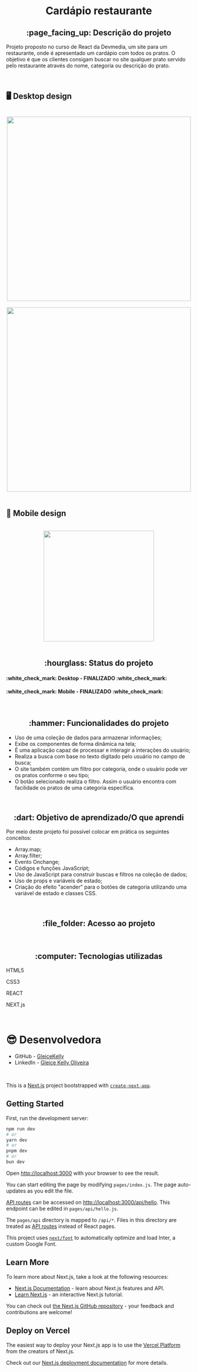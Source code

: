 <h1 align = "center">Cardápio restaurante</h1>
<h2 align="center">:page_facing_up: Descrição do projeto</h2>
<p>Projeto proposto no curso de React da Devmedia, um site para um restaurante, onde é apresentado um cardápio com todos os pratos. O objetivo é que os clientes consigam buscar no site qualquer prato servido pelo restaurante através do nome, categoria ou descrição do prato.</p>
<br>

## :desktop_computer: Desktop design
<br>
<div align = "center">
<img src = "https://github.com/gleicekelly13/Cardapio-restaurante/assets/80974593/9e09893a-414a-4b5c-8956-a30bd3dc6357" width = "500" />
</div>
<br>

<div align = "center">
<img src = "https://github.com/gleicekelly13/Cardapio-restaurante/assets/80974593/9abade5b-66b2-48a7-b12b-d771125da17e" width = "500" />
</div>
<br>

## :iphone: Mobile design
<br>
<div align = "center">
<img src = "https://github.com/gleicekelly13/Cardapio-restaurante/assets/80974593/39fe9110-b7ed-4321-a417-3d1616eaeaf0" width = "300" />
</div>
<br>

<h2 align="center">:hourglass: Status do projeto </h2>
<h4>:white_check_mark: Desktop - FINALIZADO :white_check_mark: </h4>
<h4>:white_check_mark: Mobile - FINALIZADO :white_check_mark: </h4>
<br>

<h2 align="center">:hammer: Funcionalidades do projeto </h2>
<ul>
  <li>Uso de uma coleção de dados para armazenar informações;</li>
  <li>Exibe os componentes de forma dinâmica na tela;</li>
  <li>É uma aplicação capaz de processar e interagir a interações do usuário;</li>
  <li>Realiza a busca com base no texto digitado pelo usuário no campo de busca;</li>
  <li>O site também contém um filtro por categoria, onde o usuário pode ver os pratos conforme o seu tipo;</li>
  <li>O botão selecionado realiza o filtro. Assim o usuário encontra com facilidade os pratos de uma categoria específica.</li>
</ul>
<br>

<h2 align="center"> :dart: Objetivo de aprendizado/O que aprendi </h2>
<p>Por meio deste projeto foi possível colocar em prática os seguintes conceitos:</p>
<ul>
  <li>Array.map;</li>
  <li>Array.filter;</li>
  <li>Evento Onchange;</li>
  <li>Códigos e funções JavaScript;</li>
  <li>Uso de JavaScript para construir buscas e filtros na coleção de dados;</li>
  <li>Uso de props e variáveis de estado;</li>
  <li>Criação do efeito "acender" para o botões de categoria utilizando uma variável de estado e classes CSS.</li>
</ul>
<br>

<h2 align="center"> :file_folder: Acesso ao projeto </h2>
<br>

<h2 align="center"> :computer: Tecnologias utilizadas </h2>
<p>HTML5</p>
<p>CSS3</p>
<p>REACT</p>
<p>NEXT.js</p>
<br>

# :sunglasses: Desenvolvedora

- GitHub - [GleiceKelly](https://github.com/gleicekelly13)
- LinkedIn - [Gleice Kelly Oliveira](https://www.linkedin.com/in/gleicekelly13/)
<br>


This is a [Next.js](https://nextjs.org/) project bootstrapped with [`create-next-app`](https://github.com/vercel/next.js/tree/canary/packages/create-next-app).

## Getting Started

First, run the development server:

```bash
npm run dev
# or
yarn dev
# or
pnpm dev
# or
bun dev
```

Open [http://localhost:3000](http://localhost:3000) with your browser to see the result.

You can start editing the page by modifying `pages/index.js`. The page auto-updates as you edit the file.

[API routes](https://nextjs.org/docs/api-routes/introduction) can be accessed on [http://localhost:3000/api/hello](http://localhost:3000/api/hello). This endpoint can be edited in `pages/api/hello.js`.

The `pages/api` directory is mapped to `/api/*`. Files in this directory are treated as [API routes](https://nextjs.org/docs/api-routes/introduction) instead of React pages.

This project uses [`next/font`](https://nextjs.org/docs/basic-features/font-optimization) to automatically optimize and load Inter, a custom Google Font.

## Learn More

To learn more about Next.js, take a look at the following resources:

- [Next.js Documentation](https://nextjs.org/docs) - learn about Next.js features and API.
- [Learn Next.js](https://nextjs.org/learn) - an interactive Next.js tutorial.

You can check out [the Next.js GitHub repository](https://github.com/vercel/next.js/) - your feedback and contributions are welcome!

## Deploy on Vercel

The easiest way to deploy your Next.js app is to use the [Vercel Platform](https://vercel.com/new?utm_medium=default-template&filter=next.js&utm_source=create-next-app&utm_campaign=create-next-app-readme) from the creators of Next.js.

Check out our [Next.js deployment documentation](https://nextjs.org/docs/deployment) for more details.
